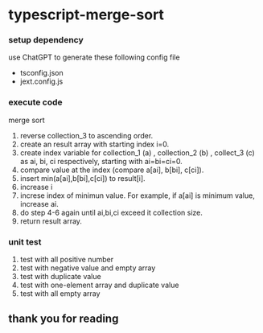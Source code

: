 # typescript-merge-sort

### setup dependency
use ChatGPT to generate these following config file
- tsconfig.json
- jext.config.js

### execute code
merge sort
 1. reverse collection_3 to ascending order.
 2. create an result array with starting index i=0.
 3. create index variable for collection_1 (a) , collection_2 (b) , collect_3 (c) as ai, bi, ci respectively, starting with ai=bi=ci=0.
 4. compare value at the index (compare a[ai], b[bi], c[ci]).
 5. insert min(a[ai],b[bi],c[ci]) to result[i].
 6. increase i
 7. increse index of minimun value. For example, if a[ai] is minimum value, increase ai.
 8. do step 4-6 again until ai,bi,ci exceed it collection size.
 9. return result array.

 ### unit test
 1. test with all positive number
 2. test with negative value and empty array
 3. test with duplicate value
 4. test with one-element array and duplicate value
 5. test with all empty array

 ## thank you for reading